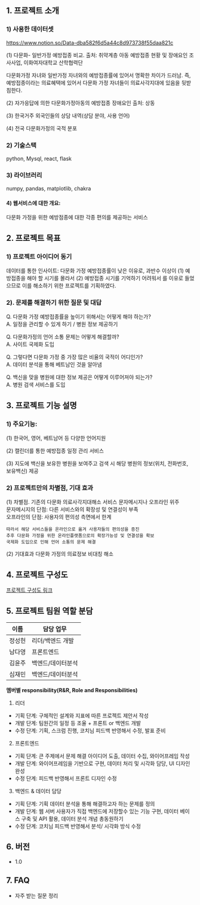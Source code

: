 ## 1. 프로젝트 소개

### 1) 사용한 데이터셋
https://www.notion.so/Data-dba582f6d5a44c8d973738f55daa821c

  (1) 다문화- 일반가정 예방접종 비교. 
  출처: 취약계층 아동 예방접종 현황 및 장애요인 조사사업,  이화여자대학교  산학협력단

  다문화가정 자녀와 일반가정 자녀와의 예방접종률에 있어서 명확한 차이가 드러남.
  즉, 예방접종이라는 의료혜택에 있어서 다문화 가정 자녀들이 의료사각지대에 있음을 뒷받침한다.

  (2) 자가응답에 의한 다문화가정아동의 예방접종 장애요인
  출처: 상동

  (3) 한국거주 외국인들의 상담 내역(상담 분야, 사용 언어)

  (4) 전국 다문화가정의 국적 분포


### 2) 기술스택 
  python, Mysql, react, flask 

### 3) 라이브러리 
  numpy, pandas, matplotlib, chakra


#### 4) 웹서비스에 대한 개요:
  다문화 가정을 위한 예방점종에 대한 각종 편의를 제공하는 서비스 




## 2. 프로젝트 목표

### 1) 프로젝트 아이디어 동기
  데이터를 통한 인사이트:
  다문화 가정 예방접종률이 낮은 이유로,  과반수 이상이
  (1) 예방접종을 해야 할 시기를 몰라서 
  (2) 예방접종 시기를 기억하기 어려워서
  를 이유로 들었으므로 이를 해소하기 위한 프로젝트를 기획하였다.

### 2). 문제를 해결하기 위한  질문 및 대답
  Q. 다문화 가정 예방접종률을 높이기 위해서는 어떻게 해야 하는가?   
  A. 일정을 관리할 수 있게 하기 / 병원 정보 제공하기     
    
  Q. 다문화가정의 언어 소통 문제는 어떻게 해결할까?      
  A. 사이트 국제화 도입    
     
  Q. 그렇다면 다문화 가정 중 가장 많은 비율의 국적이 어디인가?   
  A. 데이터 분석을 통해 베트남인 것을 알아냄   
     
  Q. 백신을 맞을 병원에 대한 정보 제공은 어떻게 이루어져야 되는가?   
  A. 병원 검색 서비스를 도입   



## 3. 프로젝트 기능 설명

### 1) 주요기능:

  (1) 한국어, 영어, 베트남어 등 다양한 언어지원

  (2) 캘린더를 통한 예방접종 일정 관리 서비스

  (3) 지도에 백신을 보유한 병원을 보여주고 검색 시 해당 병원의 정보(위치, 전화번호, 보유백신) 제공


### 2) 프로젝트만의 차별점, 기대 효과

  (1) 차별점.
    기존의 다문화 의료사각지대해소 서비스 문자메시지나 오프라인 위주   
    문자메시지의 단점: 다른 서비스와의 확장성 및 연결성이 부족   
    오프라인의 단점: 사용자의 편의성 측면에서 한계  
       
    따라서 해당 서비스들을 온라인으로 옮겨 사용자들의 편의성을 증진      
    추후 다문화 가정을 위한 온라인플랫폼으로의 확장가능성 및 연결성을 확보  
    국제화 도입으로 인해 언어 소통의 문제 해결   


  (2) 기대효과
    다문화 가정의 의료정보 비대칭 해소   
   
   
## 4. 프로젝트 구성도
[프로젝트 구성도 링크](https://ovenapp.io/view/aUfENOzE0qnnn0G8vwqDNidx4j5kiEM0/Johv1)

## 5. 프로젝트 팀원 역할 분담




| 이름 | 담당 업무 |
| ------ | ------ |
|정성헌 | 리더/백엔드 개발 |
|남다영 | 프론트엔드 |
|김윤주 | 백엔드/데이터분석 |
|심재민 | 백엔드/데이터분석 |


**멤버별 responsibility(R&R, Role and Responsibilities)**

1. 리더 

- 기획 단계: 구체적인 설계와 지표에 따른 프로젝트 제안서 작성
- 개발 단계: 팀원간의 일정 등 조율 + 프론트 or 백엔드 개발
- 수정 단계: 기획, 스크럼 진행, 코치님 피드백 반영해서 수정, 발표 준비

2. 프론트엔드 

- 기획 단계: 큰 주제에서 문제 해결 아이디어 도출, 데이터 수집, 와이어프레임 작성
- 개발 단계: 와이어프레임을 기반으로 구현, 데이터 처리 및 시각화 담당, UI 디자인 완성
- 수정 단계: 피드백 반영해서 프론트 디자인 수정

 3. 백엔드 & 데이터 담당  

- 기획 단계: 기획 데이터 분석을 통해 해결하고자 하는 문제를 정의
- 개발 단계: 웹 서버 사용자가 직접 백엔드에 저장할수 있는 기능 구현, 데이터 베이스 구축 및 API 활용, 데이터 분석 개념 총동원하기
- 수정 단계: 코치님 피드백 반영해서 분석/ 시각화 방식 수정

## 6. 버전
  - 1.0


## 7. FAQ
  - 자주 받는 질문 정리
